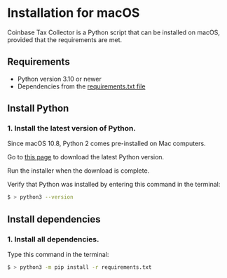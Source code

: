 # Installation for macOS 

Coinbase Tax Collector is a Python script that can be installed on macOS, provided that the requirements are met.

## Requirements

* Python version 3.10 or newer
* Dependencies from the [requirements.txt file](https://github.com/ydeleon6/coinbase-tax-collector/blob/main/requirements.txt)

## Install Python

### 1. Install the latest version of Python.

Since macOS 10.8, Python 2 comes pre-installed on Mac computers. 

Go to [this page](https://www.python.org/downloads/) to download the latest Python version. 

Run the installer when the download is complete.

Verify that Python was installed by entering this command in the terminal:

```sh
$ > python3 --version
```

## Install dependencies


### 1. Install all dependencies.

Type this command in the terminal:

```sh
$ > python3 -m pip install -r requirements.txt
```
